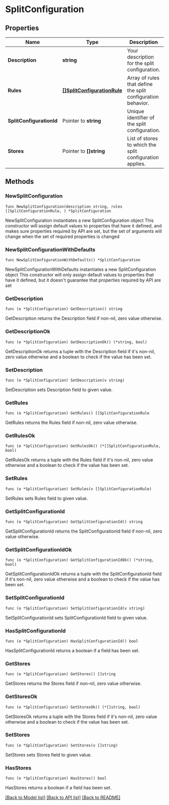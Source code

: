 # SplitConfiguration

## Properties

Name | Type | Description | Notes
------------ | ------------- | ------------- | -------------
**Description** | **string** | Your description for the split configuration. | 
**Rules** | [**[]SplitConfigurationRule**](SplitConfigurationRule.md) | Array of rules that define the split configuration behavior. | 
**SplitConfigurationId** | Pointer to **string** | Unique identifier of the split configuration. | [optional] [readonly] 
**Stores** | Pointer to **[]string** | List of stores to which the split configuration applies. | [optional] [readonly] 

## Methods

### NewSplitConfiguration

`func NewSplitConfiguration(description string, rules []SplitConfigurationRule, ) *SplitConfiguration`

NewSplitConfiguration instantiates a new SplitConfiguration object
This constructor will assign default values to properties that have it defined,
and makes sure properties required by API are set, but the set of arguments
will change when the set of required properties is changed

### NewSplitConfigurationWithDefaults

`func NewSplitConfigurationWithDefaults() *SplitConfiguration`

NewSplitConfigurationWithDefaults instantiates a new SplitConfiguration object
This constructor will only assign default values to properties that have it defined,
but it doesn't guarantee that properties required by API are set

### GetDescription

`func (o *SplitConfiguration) GetDescription() string`

GetDescription returns the Description field if non-nil, zero value otherwise.

### GetDescriptionOk

`func (o *SplitConfiguration) GetDescriptionOk() (*string, bool)`

GetDescriptionOk returns a tuple with the Description field if it's non-nil, zero value otherwise
and a boolean to check if the value has been set.

### SetDescription

`func (o *SplitConfiguration) SetDescription(v string)`

SetDescription sets Description field to given value.


### GetRules

`func (o *SplitConfiguration) GetRules() []SplitConfigurationRule`

GetRules returns the Rules field if non-nil, zero value otherwise.

### GetRulesOk

`func (o *SplitConfiguration) GetRulesOk() (*[]SplitConfigurationRule, bool)`

GetRulesOk returns a tuple with the Rules field if it's non-nil, zero value otherwise
and a boolean to check if the value has been set.

### SetRules

`func (o *SplitConfiguration) SetRules(v []SplitConfigurationRule)`

SetRules sets Rules field to given value.


### GetSplitConfigurationId

`func (o *SplitConfiguration) GetSplitConfigurationId() string`

GetSplitConfigurationId returns the SplitConfigurationId field if non-nil, zero value otherwise.

### GetSplitConfigurationIdOk

`func (o *SplitConfiguration) GetSplitConfigurationIdOk() (*string, bool)`

GetSplitConfigurationIdOk returns a tuple with the SplitConfigurationId field if it's non-nil, zero value otherwise
and a boolean to check if the value has been set.

### SetSplitConfigurationId

`func (o *SplitConfiguration) SetSplitConfigurationId(v string)`

SetSplitConfigurationId sets SplitConfigurationId field to given value.

### HasSplitConfigurationId

`func (o *SplitConfiguration) HasSplitConfigurationId() bool`

HasSplitConfigurationId returns a boolean if a field has been set.

### GetStores

`func (o *SplitConfiguration) GetStores() []string`

GetStores returns the Stores field if non-nil, zero value otherwise.

### GetStoresOk

`func (o *SplitConfiguration) GetStoresOk() (*[]string, bool)`

GetStoresOk returns a tuple with the Stores field if it's non-nil, zero value otherwise
and a boolean to check if the value has been set.

### SetStores

`func (o *SplitConfiguration) SetStores(v []string)`

SetStores sets Stores field to given value.

### HasStores

`func (o *SplitConfiguration) HasStores() bool`

HasStores returns a boolean if a field has been set.


[[Back to Model list]](../README.md#documentation-for-models) [[Back to API list]](../README.md#documentation-for-api-endpoints) [[Back to README]](../README.md)


